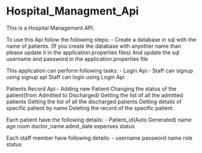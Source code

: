 # Hospital_Managment_Api
This is a Hospital Management API. 

To use this Api follow the following steps: -
Create a database in sql with the name of patients.  (If you create the database with anyother name than please update it in the application.properties files)
And update the sql username and password in the application.properties file

This application can perform following tasks: -
Login Api:- 
Staff can signup using signup api
Staff can login using Login Api

Patients Record Api:-
Adding new Patient 
Changing the status of the patient(from Admitted to Discharged)
Getting the list of all the admitted patients
Getting the list of all the discharged patients
Getting details of specific patient by name
Deleting the record of the specific patient. 


Each patient have the following details: -
Patient_id(Auto Generated)
name
age
room
doctor_name
admit_date
expenses
status


Each staff member have following details: -
username
password
name
role 
status

